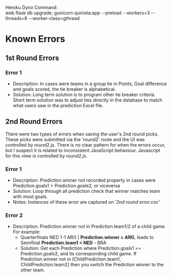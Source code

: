 Heroku Dyno Command:  
web flask db upgrade; gunicorn quiniela:app --preload --workers=3 --threads=8 --worker-class=gthread 

# Known Errors
## 1st Round Errors

### Error 1
- Description: In cases were teams in a group tie in Points, Goal difference and goals scored, the tie breaker is alphabetical. 
- Solution: Long term solution is to program other tie breaker criteria. Short term solution was to adjust ties directly in the database to match what users saw in the prediction Excel file. 

## 2nd Round Errors

There were two types of errors when saving the user's 2nd round picks. These picks were submitted via the 'round2' route and the UI was controlled by round2.js.
There is no clear pattern for when the errors occur, but I suspect it is related to inconsistent JavaScript behaviour.
Javascript for this view is controlled by *round2.js*.


### Error 1
 - Description: Prediction.winner not recorded property in cases were Prediction.goals1 > Prediction.goals2, or viceversa
 - Solution: Loop through all prediction check that winner matches team with most goals.
 - Notes: Instances of these error are captured on *'2nd round error.csv'*
### Error 2
- Description: Prediction.winner not in Prediction.team1/2 of a child game. For example: 
  - Quarterfinals NED 1-1 ARG | **Prediction.winner = ARG**, leads to  Semifinal **Prediction.team1 = NED** - BRA
  - Solution: Get each Prediction where Prediction.goals1 == Prediction.goals2, and its corresponding child game. If Prediction.winner not in [ChildPrediction.team1, ChildPrediction.team2] then you switch the Prediction winner to the other team.  
